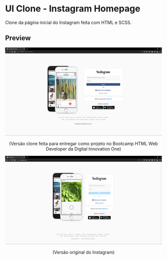 # UI Clone - Instagram Homepage

Clone da página inicial do Instagram feita com HTML e SCSS.

## Preview

<div align="center">
    <img src="preview/clone.png" alt="Imagem mostrando o resultado">
</div>
<p align="center">
    (Versão clone feita para entregar como projeto no Bootcamp HTML Web Developer da Digital Innovation One)
</p>
<div align="center">
    <img src="preview/original.png" alt="Imagem mostrando o resultado">
</div>
<p align="center">
    (Versão original do Instagram)
</p>
